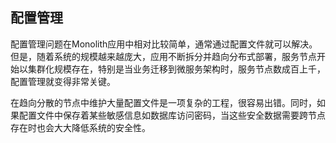 ## 配置管理

配置管理问题在Monolith应用中相对比较简单，通常通过配置文件就可以解决。但是，随着系统的规模越来越庞大，应用不断拆分并趋向分布式部署，服务节点开始以集群化规模存在，特别是当业务迁移到微服务架构时，服务节点数成百上千，配置管理就变得非常关键。

在趋向分散的节点中维护大量配置文件是一项复杂的工程，很容易出错。同时，如果配置文件中保存着某些敏感信息如数据库访问密码，当这些安全数据需要跨节点存在时也会大大降低系统的安全性。



